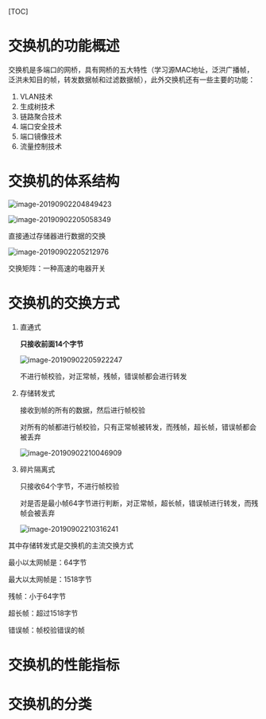 [TOC]

# 交换机的功能概述

交换机是多端口的网桥，具有网桥的五大特性（学习源MAC地址，泛洪广播帧，泛洪未知目的帧，转发数据帧和过滤数据帧），此外交换机还有一些主要的功能：

1. VLAN技术
2. 生成树技术
3. 链路聚合技术
4. 端口安全技术
5. 端口镜像技术
6. 流量控制技术



# 交换机的体系结构

![image-20190902204849423](/Users/chenyansong/Documents/note/images/computeNetwork/image-20190902204849423.png)



![image-20190902205058349](/Users/chenyansong/Documents/note/images/computeNetwork/image-20190902205058349.png)

直接通过存储器进行数据的交换

![image-20190902205212976](/Users/chenyansong/Documents/note/images/computeNetwork/image-20190902205212976.png)

交换矩阵：一种高速的电器开关



# 交换机的交换方式

1. 直通式

   **只接收前面14个字节**

   ![image-20190902205922247](/Users/chenyansong/Documents/note/images/computeNetwork/image-20190902205922247.png)

   不进行帧校验，对正常帧，残帧，错误帧都会进行转发

2. 存储转发式

   接收到帧的所有的数据，然后进行帧校验

   对所有的帧都进行帧校验，只有正常帧被转发，而残帧，超长帧，错误帧都会被丢弃

   ![image-20190902210046909](/Users/chenyansong/Documents/note/images/computeNetwork/image-20190902210046909.png)

3. 碎片隔离式

   只接收64个字节，不进行帧校验

   对是否是最小帧64字节进行判断，对正常帧，超长帧，错误帧进行转发，而残帧会被丢弃

   ![image-20190902210316241](/Users/chenyansong/Documents/note/images/computeNetwork/image-20190902210316241.png)

   



其中存储转发式是交换机的主流交换方式

最小以太网帧是：64字节

最大以太网帧是：1518字节

残帧：小于64字节

超长帧：超过1518字节

错误帧：帧校验错误的帧











# 交换机的性能指标



# 交换机的分类



